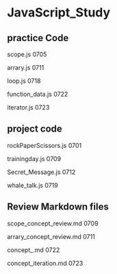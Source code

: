 # JavaScript_Study
## practice Code 
 scope.js 0705

arrary.js 0711

loop.js 0718

function_data.js 0722 

iterator.js 0723
 
## project code
rockPaperScissors.js 0701

trainingday.js 0709

Secret_Message.js 0712

whale_talk.js 0719

## Review Markdown files
 scope_concept_review.md 0709

 arrary_concept_review.md 0711

 concept_.md 0722

 concept_iteration.md 0723